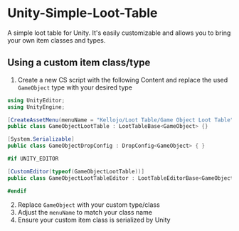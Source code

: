 # Unity-Simple-Loot-Table
A simple loot table for Unity. It's easily customizable and allows you to bring your own item classes and types.



## Using a custom item class/type

1. Create a new CS script with the following Content and replace the used `GameObject` type with your desired type

```cs
using UnityEditor;
using UnityEngine;

[CreateAssetMenu(menuName = "Kellojo/Loot Table/Game Object Loot Table")]
public class GameObjectLootTable : LootTableBase<GameObject> {}

[System.Serializable]
public class GameObjectDropConfig : DropConfig<GameObject> { }

#if UNITY_EDITOR

[CustomEditor(typeof(GameObjectLootTable))]
public class GameObjectLootTableEditor : LootTableEditorBase<GameObject> { }

#endif
```

2. Replace `GameObject` with your custom type/class
3. Adjust the `menuName` to match your class name
4. Ensure your custom item class is serialized by Unity
